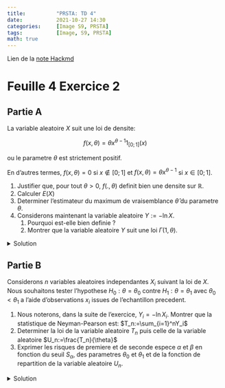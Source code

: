 ```yaml
---
title:          "PRSTA: TD 4"
date:           2021-10-27 14:30
categories:     [Image S9, PRSTA]
tags:           [Image, S9, PRSTA]
math: true
---
```

Lien de la [note Hackmd](https://hackmd.io/@lemasymasa/r1J96crSt)

# Feuille 4 Exercice 2

## Partie A

La variable aleatoire $X$ suit une loi de densite:

$$
f(x,\theta)=\theta x^{\theta-1}1_{[0;1]}(x)
$$

ou le parametre $\theta$ est strictement positif.

En d’autres termes, $f(x, \theta) = 0$ si $x \not\in [0; 1]$ et $f(x, \theta) = \theta x^{\theta−1}$ si $x \in [0; 1]$.

1. Justifier que, pour tout $\theta \gt 0$, $f(., \theta)$ definit bien une densite sur $\mathbb R$.
2. Calculer $E(X)$
3. Determiner l’estimateur du maximum de vraisemblance $\hat\theta$ du parametre $\theta$.
4. Considerons maintenant la variable aleatoire $Y := − \ln X$.
    1. Pourquoi est-elle bien definie ?
    2. Montrer que la variable aleatoire $Y$ suit une loi $\Gamma(1, \theta)$.

<details markdown="1"><summary>Solution</summary>

1.

Comme $\theta\gt 0$ et $x\in[0;1]$, $f(x,\theta)$ est strictement positive.

$$
\begin{aligned}
\int_0^1f(x,\theta)&=[x^{\theta}]^1_0\\
&= 1^{\theta}-0 =1
\end{aligned}
$$

On a donc bien une densite.

2.

$$
\begin{aligned}
E(X)&=\int_0^1xf(x,\theta)1_{[0;1]}dx\\
&= \int_0^1\theta x^{\theta}dx\\
&= \biggr[\frac{\theta x^{\theta+1}}{\theta+1}\biggr]\\
&= \frac{\theta}{theta+1}\gt0
\end{aligned}
$$

3.

Considerons:

$$
\begin{aligned}
L(x_1,\dots,x_n,\theta) &= \prod_{i=1}^n\theta x_i^{\theta-1}1_{[0;1]}(x_i)\\
&= \theta^n\prod_{i=1}^nx_i^{\theta-1}\prod_{i=1}^n1_{[0;1]}(x_i)
\end{aligned}
$$

*Pourquoi est-ce que les indicatrices ne posent pas de problemes ?*
> Car nos observations sont entre $0$ et $1$

Pour determiner le maximum, nous pouvons nous restreindre au cas: $(x_1,\dots,x_n)\in[0;1]$ car les $x_i$ sont des observations.

Passons au logarithme:

$$
\ln(L(x_1,\dots,x_n,\theta))=n\ln(\theta)+(\theta-1)\sum_{i=1}^nx_i
$$

Calculons la derivee partielle:

$$
\frac{\partial\ln(x_1,\dots,x_n,\theta)}{\partial\theta}=\frac{n}{\theta}+\sum_{i=1}^n\ln(X_i)\\
\begin{aligned}
\frac{\partial\ln(x_1,\dots,x_n)}{\partial\theta}&=0\\
\Leftrightarrow\theta&=\frac{m}{\sum_{i=1}^n\ln(X_i)}
\end{aligned}
$$

Verifions la conditions du second ordre:

$$
\frac{\partial^2\ln(L(x_1,\dots,x_n,\theta))}{\partial\theta^2}=-\frac{n}{\theta^2}\lt 0\quad \forall \theta\gt 0
$$

<div class="alert alert-success" role="alert" markdown="1">
$\hat\theta$ est bien l'EMV!
</div>

4.

Question 1.

Elle est bien definie car comme $X\in[0;1]$, $\ln(X)\lt0$ donc $-\ln(X)\gt 0$

2.

*Pourquoi on parle de loi $\Gamma$ au lieu de loi exponentielle ?*
> Car c'est facile d'additionner les loi $\Gamma$.

$$
\begin{aligned}
y&=-\ln x\\
\ln x&=-y\\
x&=e^{-y}
\end{aligned}
$$

On pose $\phi(x)=-\ln(x)$

$$
\phi'(x)=-\frac{1}{x}\\
\phi^{-1}(x)=e^{-x}\\
\begin{aligned}
f_Y(y)&=\color{red}{-}\frac{1}{\phi'(\phi^{-1}(y))}\cdot f(\phi^{-1}(y))\quad\phi'(\phi^{-1}(y))=\color{red}{-}\frac{1}{e^{-x}}\\
&=e^{-y}\cdot\theta\phi^{-1}(y)^{\theta-1}\\
&=e^{-y}\cdot e^{-y(\theta-1)}\\
&=\theta e^{-\theta y}
\end{aligned}
$$

Donc $Y\rightsquigarrow \xi(\theta)=\Gamma(1,\theta)$

<div class="alert alert-success" role="alert" markdown="1">
$$
\boxed{\phi_y(t)=\frac{\theta}{\theta-it}}
$$

car fonction caracteristique de la **loi exponentielle**
</div>

*Qu'est-ce qu'on a oublie dans notre formule ?*
> La valeur absolue du Jacobien

</details>

## Partie B

Considerons $n$ variables aleatoires independantes $X_i$ suivant la loi de $X$. Nous souhaitons tester l’hypothese $H_0 : \theta = \theta_0$ contre $H_1 : \theta = \theta_1$ avec $\theta_0 < \theta_1$ a l’aide d’observations $x_i$ issues de l’echantillon precedent.

1. Nous noterons, dans la suite de l’exercice, $Y_i = − \ln X_i$. Montrer que la statistique de Neyman-Pearson est: $T_n:=\sum_{i=1}^nY_i$
2. Determiner la loi de la variable aleatoire $T_n$ puis celle de la variable aleatoire $U_n:=\frac{T_n}{\theta}$
3. Exprimer les risques de premiere et de seconde espece $\alpha$ et $\beta$ en fonction du seuil $S_{\alpha}$, des parametres $\theta_0$ et $\theta_1$ et de la fonction de repartition de la variable aleatoire $U_n$.

<details markdown="1"><summary>Solution</summary>

1.

$$
\begin{aligned}
\frac{L(X_1,\dots,X_n\theta_1)}{L(X_1,\dots,X_n\theta_0)}&=\frac{\prod_{i=1}^n\theta_1x_i^{\theta_1-1}}{\prod_{i=1}^n\theta_0x_i^{\theta_0-1}}\\
&= \biggr(\frac{\theta_1}{\theta_2}\biggr)^n\prod_{i=1}^nX_i^{\theta_1-\theta_0}
\end{aligned}
$$

$(H_0)$ est rejetee si:

$$
\begin{aligned}
T&\gt C_{\alpha}\\
\ln(T_n)=n\ln(\frac{\theta_1}{\theta_0})+(\theta_n-\theta_0)\sum_{i=1}^n\ln(X_i)&\gt\ln(C_{\alpha})\\
\sum_{i=1}^n\ln(X_i)&\gt\underbrace{\frac{\ln(C_{\alpha})-n\ln(\frac{\theta_1}{\theta_0})}{\theta_n-\theta_0}}_{S_{\alpha}'}\\
-\sum\ln(X_i)&\lt -S_{\alpha}'\\
T_n=-\sum_{i=1}^n\ln(X_i)&\lt S_{\alpha}\quad \text{ou } S_{\alpha}=-S_{\alpha}'
\end{aligned}
$$

2.

*Quel loi suit $T_n$ ?*

On sait que $X_i\sim P(1,\theta)$

Donc $\phi_X(t)=\frac{\theta}{\theta-it}$

$$
T_n=\sum_{i=1}^n Y_i
$$

Donc

$$
\phi_{T_n}=(\phi_{Y_i}(t))
$$

car les $Y_i$ sont independants.

<div class="alert alert-danger" role="alert" markdown="1">

$$
\boxed{\phi_{T_n}=\biggr(\frac{\theta}{\theta-it}\biggr)^n}
$$

Donc:
- $T_n\sim\Gamma(n, \theta_0)$ sous $(H_0)$
- $T_n\sim\Gamma(n, \theta_1)$ sous $(H_1)$

</div>

On va calculer la densite de $U_n$

$$
U_n=\theta T_n\\
\phi:]0;+\infty[\to]0;+\infty[
$$

$\phi$ est derivable et bijective:

$$
\phi^{-1}(x)=\frac{x}{\theta}\quad\text{et}\quad\phi'(x)=\theta\\
\begin{aligned}
f_{U_n}(u)&=\frac{1}{\theta}\times\frac{1}{\Gamma(n)}\biggr(\frac{u}{\theta}\biggr)^{\alpha-1}\theta^{\alpha}e^{-\theta\frac{u}{\theta}}
\end{aligned}
$$

<div class="alert alert-danger" role="alert" markdown="1">

$$
f_{U_n}(u)=\frac{1}{\Gamma(n)}u^{\alpha-1}e^{-u}
$$

Donc la loi de $U_n$ ne depend pas de $\theta$

</div>

3.

Notons $H_n$ la fonction de repartition de $U_n$.

$$
\begin{aligned}
\alpha&=P(\text{Rejeter }H_0\vert H_0\text{ vraie})\\
&= P(T_n\lt S_{\alpha}\vert H_0\text{ vraie})\\
&= P(\theta_0 T_n\le\theta_0 S_{\alpha}\vert\theta=\theta_0)\\
&= \color{red}{P}(U_n\lt\theta_0 S_{\alpha})\quad\color{red}{\text{Sous } H_0}\\
&= H_n(\theta_0S_{\alpha})
\end{aligned}\\
S_{\alpha}=\frac{H_n^{-1}(\alpha)}{\theta_0}
$$

<div class="alert alert-success" role="alert" markdown="1">

$$
H_n(x)=\int_0^x\frac{1}{\Gamma(n)}t^{\alpha-1}e^{-t}dt
$$

Si $x\lt y$ alors:

$$
H_n(y)-H_n(x)=\int_x^y\frac{1}{\Gamma(n)}t^{\alpha-1}e^{-t}dt\gt0
$$

Donc $(H_n)$ est strictement croissante sur $[0;+\infty[$

Par consequence, elle est strictement croissante

</div>

$$
\begin{aligned}
\beta &= P(\text{Rejeter } H_1\vert H_0\text{fausse})\\
&= P(T_n\ge S_{\alpha}\vert \theta=\theta_1)\\
&= P(\underbrace{\theta_1 T_n}_{\color{green}{U_n}}\ge S_{\alpha}\theta_1\vert \theta=\theta_1)\\
&= 1-H_n(\theta_1S_{\alpha})
\end{aligned}
$$

<div class="alert alert-danger" role="alert" markdown="1">

$$
\boxed{\beta=1-H_n\biggr(\frac{\theta_1}{\theta_0}H_n^{-1}(\color{green}{\alpha})\biggr)}
$$

</div>

</details>

